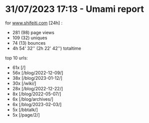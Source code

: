 # 31/07/2023 17:13 - Umami report
for www.shifeiti.com [24h] :

 - 281 (98) page views
 - 109 (32) uniques
 - 74 (13) bounces
 - 4h 54' 32'' (2h 22' 42'') totaltime


top 10 urls:
 - 61x [/]
 - 56x [/blog/2022-12-09/]
 - 38x [/blog/2023-01-12/]
 - 30x [/wiki/]
 - 28x [/blog/2022-12-22/]
 - 8x [/blog/2022-05-07/]
 - 6x [/blog/archives/]
 - 6x [/blog/2023-02-03/]
 - 5x [/bbtalk/]
 - 5x [/page/2/]


